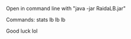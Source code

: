 Open in command line with "java -jar RaidaLB.jar"

Commands:
stats <ign>
lb <raid>
lb <class>
lb <raid> <class>

Good luck lol
